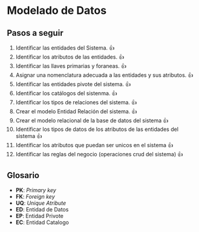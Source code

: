 # Modelado de Datos

## Pasos a seguir

1. Identificar las entidades del Sistema. 👍
2. Identificar los atributos de las entidades. 👍
3. Identificar las llaves primarias y foraneas. 👍
4. Asignar una nomenclatura adecuada a las entidades y sus atributos. 👍
5. Identificar las entidades pivote del sistema. 👍
6. Identificar los catálogos del sistenma. 👍
7. Identificar los tipos de relaciones del sistema. 👍
8. Crear el modelo Entidad Relación del sistema. 👍
9. Crear el modelo relacional de la base de datos del sistema 👍
10. Identificar los tipos de datos de los atributos de las entidades del sistema 👍
11. Identificar los atributos que puedan ser unicos en el sistema 👍
12. Identificar las reglas del negocio (operaciones crud del sistema) 👍

## Glosario

- **PK**: _Primary key_
- **FK**: _Foreign key_
- **UQ**: _Unique Atribute_
- **ED**: Entidad de Datos
- **EP**: Entidad Privote
- **EC**: Entidad Catalogo
